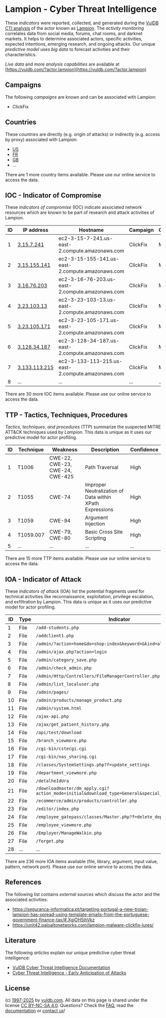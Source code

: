 # Lampion - Cyber Threat Intelligence

These _indicators_ were reported, collected, and generated during the [VulDB CTI analysis](https://vuldb.com/?kb.cti) of the actor known as [Lampion](https://vuldb.com/?actor.lampion). The _activity monitoring_ correlates data from social media, forums, chat rooms, and darknet markets. It helps to determine associated actors, specific activities, expected intentions, emerging research, and ongoing attacks. Our unique _predictive model_ uses _big data_ to forecast activities and their characteristics.

_Live data_ and more _analysis capabilities_ are available at [https://vuldb.com/?actor.lampion](https://vuldb.com/?actor.lampion)

## Campaigns

The following _campaigns_ are known and can be associated with Lampion:

* ClickFix

## Countries

These _countries_ are directly (e.g. origin of attacks) or indirectly (e.g. access by proxy) associated with Lampion:

* [US](https://vuldb.com/?country.us)
* [FR](https://vuldb.com/?country.fr)
* [GB](https://vuldb.com/?country.gb)
* ...

There are 1 more country items available. Please use our online service to access the data.

## IOC - Indicator of Compromise

These _indicators of compromise_ (IOC) indicate associated network resources which are known to be part of research and attack activities of Lampion.

ID | IP address | Hostname | Campaign | Confidence
-- | ---------- | -------- | -------- | ----------
1 | [3.15.7.241](https://vuldb.com/?ip.3.15.7.241) | ec2-3-15-7-241.us-east-2.compute.amazonaws.com | ClickFix | Medium
2 | [3.15.155.141](https://vuldb.com/?ip.3.15.155.141) | ec2-3-15-155-141.us-east-2.compute.amazonaws.com | ClickFix | Medium
3 | [3.16.76.203](https://vuldb.com/?ip.3.16.76.203) | ec2-3-16-76-203.us-east-2.compute.amazonaws.com | ClickFix | Medium
4 | [3.23.103.13](https://vuldb.com/?ip.3.23.103.13) | ec2-3-23-103-13.us-east-2.compute.amazonaws.com | ClickFix | Medium
5 | [3.23.105.171](https://vuldb.com/?ip.3.23.105.171) | ec2-3-23-105-171.us-east-2.compute.amazonaws.com | ClickFix | Medium
6 | [3.128.34.187](https://vuldb.com/?ip.3.128.34.187) | ec2-3-128-34-187.us-east-2.compute.amazonaws.com | ClickFix | Medium
7 | [3.133.113.215](https://vuldb.com/?ip.3.133.113.215) | ec2-3-133-113-215.us-east-2.compute.amazonaws.com | ClickFix | Medium
8 | ... | ... | ... | ...

There are 30 more IOC items available. Please use our online service to access the data.

## TTP - Tactics, Techniques, Procedures

_Tactics, techniques, and procedures_ (TTP) summarize the suspected MITRE ATT&CK techniques used by _Lampion_. This data is unique as it uses our predictive model for actor profiling.

ID | Technique | Weakness | Description | Confidence
-- | --------- | -------- | ----------- | ----------
1 | T1006 | CWE-22, CWE-23, CWE-24, CWE-425 | Path Traversal | High
2 | T1055 | CWE-74 | Improper Neutralization of Data within XPath Expressions | High
3 | T1059 | CWE-94 | Argument Injection | High
4 | T1059.007 | CWE-79, CWE-80 | Basic Cross Site Scripting | High
5 | ... | ... | ... | ...

There are 15 more TTP items available. Please use our online service to access the data.

## IOA - Indicator of Attack

These _indicators of attack_ (IOA) list the potential fragments used for technical activities like reconnaissance, exploitation, privilege escalation, and exfiltration by Lampion. This data is unique as it uses our predictive model for actor profiling.

ID | Type | Indicator | Confidence
-- | ---- | --------- | ----------
1 | File | `/add-students.php` | High
2 | File | `/addclient1.php` | High
3 | File | `/admin/?action=home&do=shop:index&keyword=&kind=all` | High
4 | File | `/admin/ajax.php?action=login` | High
5 | File | `/admin/category_save.php` | High
6 | File | `/admin/check_admin.php` | High
7 | File | `/Admin/Http/Controllers/FileManagerController.php` | High
8 | File | `/admin/list_localuser.php` | High
9 | File | `/admin/pages/` | High
10 | File | `/admin/products/manage_product.php` | High
11 | File | `/admin/system.html` | High
12 | File | `/ajax-api.php` | High
13 | File | `/ajax/get_patient_history.php` | High
14 | File | `/api/test/download` | High
15 | File | `/branch_viewmore.php` | High
16 | File | `/cgi-bin/cstecgi.cgi` | High
17 | File | `/cgi-bin/nas_sharing.cgi` | High
18 | File | `/classes/SystemSettings.php?f=update_settings` | High
19 | File | `/department_viewmore.php` | High
20 | File | `/detalheIdUra` | High
21 | File | `/downloadmaster/dm_apply.cgi?action_mode=initial&download_type=General&special_cgi=get_language` | High
22 | File | `/ecommerce/admin/products/controller.php` | High
23 | File | `/editor/index.php` | High
24 | File | `/employee_gatepass/classes/Master.php?f=delete_department` | High
25 | File | `/employee_viewmore.php` | High
26 | File | `/Employer/ManageWalkin.php` | High
27 | File | `/forget.php` | Medium
28 | ... | ... | ...

There are 236 more IOA items available (file, library, argument, input value, pattern, network port). Please use our online service to access the data.

## References

The following list contains _external sources_ which discuss the actor and the associated activities:

* https://seguranca-informatica.pt/targeting-portugal-a-new-trojan-lampion-has-spread-using-template-emails-from-the-portuguese-government-finance-tax/#.XgjOH5jhVkz
* https://unit42.paloaltonetworks.com/lampion-malware-clickfix-lures/

## Literature

The following _articles_ explain our unique predictive cyber threat intelligence:

* [VulDB Cyber Threat Intelligence Documentation](https://vuldb.com/?kb.cti)
* [Cyber Threat Intelligence - Early Anticipation of Attacks](https://www.scip.ch/en/?labs.20201022)

## License

(c) [1997-2025](https://vuldb.com/?kb.changelog) by [vuldb.com](https://vuldb.com/?kb.about). All data on this page is shared under the license [CC BY-NC-SA 4.0](https://creativecommons.org/licenses/by-nc-sa/4.0/). Questions? Check the [FAQ](https://vuldb.com/?kb.faq), read the [documentation](https://vuldb.com/?kb) or [contact us](https://vuldb.com/?contact)!
